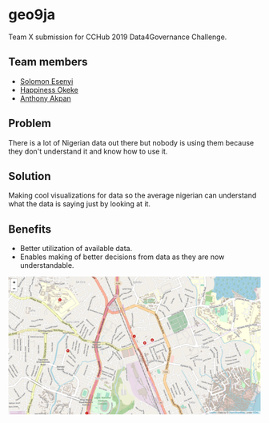 # geo9ja

Team X submission for CCHub 2019 Data4Governance Challenge.

## Team members
* [Solomon Esenyi](https://github.com/lordghostx)
* [Happiness Okeke](https://github.com/happiexplores)
* [Anthony Akpan](https://github.com/kromate)

## Problem
There is a lot of Nigerian data out there but nobody is using them because they don't understand it and know how to use it.

## Solution
Making cool visualizations for data so the average nigerian can understand what the data is saying just by looking at it.

## Benefits
* Better utilization of available data.
* Enables making of better decisions from data as they are now understandable.

![nigeria map](img/map.png)
